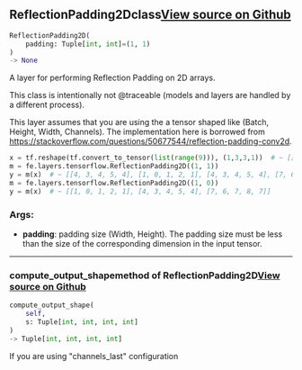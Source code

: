 ## ReflectionPadding2D<span class="tag">class</span><a class="sourcelink" href=https://github.com/fastestimator/fastestimator/blob/r1.1/fastestimator/layers/tensorflow/reflection_padding_2d.py/#L21-L55>View source on Github</a>
```python
ReflectionPadding2D(
	padding: Tuple[int, int]=(1, 1)
)
-> None
```
A layer for performing Reflection Padding on 2D arrays.

This class is intentionally not @traceable (models and layers are handled by a different process).

This layer assumes that you are using the a tensor shaped like (Batch, Height, Width, Channels).
The implementation here is borrowed from https://stackoverflow.com/questions/50677544/reflection-padding-conv2d.

```python
x = tf.reshape(tf.convert_to_tensor(list(range(9))), (1,3,3,1))  # ~ [[0, 1, 2], [3, 4, 5], [6, 7, 8]]
m = fe.layers.tensorflow.ReflectionPadding2D((1, 1))
y = m(x)  # ~ [[4, 3, 4, 5, 4], [1, 0, 1, 2, 1], [4, 3, 4, 5, 4], [7, 6, 7, 8, 7], [4, 3, 4, 5, 4]]
m = fe.layers.tensorflow.ReflectionPadding2D((1, 0))
y = m(x)  # ~ [[1, 0, 1, 2, 1], [4, 3, 4, 5, 4], [7, 6, 7, 8, 7]]
```


<h3>Args:</h3>


* **padding**: padding size (Width, Height). The padding size must be less than the size of the corresponding dimension in the input tensor.

---

### compute_output_shape<span class="tag">method of ReflectionPadding2D</span><a class="sourcelink" href=https://github.com/fastestimator/fastestimator/blob/r1.1/fastestimator/layers/tensorflow/reflection_padding_2d.py/#L49-L51>View source on Github</a>
```python
compute_output_shape(
	self,
	s: Tuple[int, int, int, int]
)
-> Tuple[int, int, int, int]
```
If you are using "channels_last" configuration

